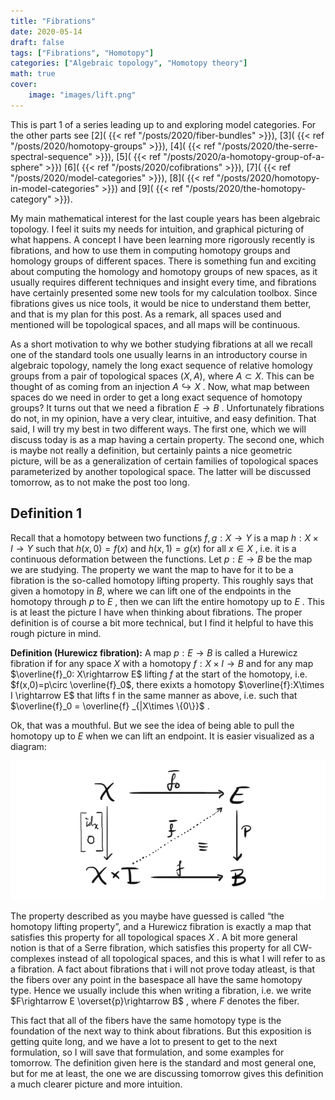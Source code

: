 ```yaml
---
title: "Fibrations"
date: 2020-05-14
draft: false
tags: ["Fibrations", "Homotopy"]
categories: ["Algebraic topology", "Homotopy theory"]
math: true
cover:
    image: "images/lift.png"
---
```


This is part 1 of a series leading up to and exploring model categories. For the other parts see 
[2]( {{< ref "/posts/2020/fiber-bundles" >}}),
[3]( {{< ref "/posts/2020/homotopy-groups" >}}),
[4]( {{< ref "/posts/2020/the-serre-spectral-sequence" >}}),
[5]( {{< ref "/posts/2020/a-homotopy-group-of-a-sphere" >}})
[6]( {{< ref "/posts/2020/cofibrations" >}}),
[7]( {{< ref "/posts/2020/model-categories" >}}),
[8]( {{< ref "/posts/2020/homotopy-in-model-categories" >}}) and
[9]( {{< ref "/posts/2020/the-homotopy-category" >}}).


My main mathematical interest for the last couple years has been algebraic topology. I feel it suits my needs for intuition, and graphical picturing of what happens. A concept I have been learning more rigorously recently is fibrations, and how to use them in computing homotopy groups and homology groups of different spaces. There is something fun and exciting about computing the homology and homotopy groups of new spaces, as it usually requires different techniques and insight every time, and fibrations have certainly presented some new tools for my calculation toolbox. Since fibrations gives us nice tools, it would be nice to understand them better, and that is my plan for this post. As a remark, all spaces used and mentioned will be topological spaces, and all maps will be continuous.

As a short motivation to why we bother studying fibrations at all we recall one of the standard tools one usually learns in an introductory course in algebraic topology, namely the long exact sequence of relative homology groups from a pair of topological spaces $(X, A)$, where $A\subset X$. This can be thought of as coming from an injection $A \hookrightarrow X$ . Now, what map between spaces do we need in order to get a long exact sequence of homotopy groups? It turns out that we need a fibration $E \rightarrow B$ . Unfortunately fibrations do not, in my opinion, have a very clear, intuitive, and easy definition. That said, I will try my best in two different ways. The first one, which we will discuss today is as a map having a certain property. The second one, which is maybe not really a definition, but certainly paints a nice geometric picture, will be as a generalization of certain families of topological spaces parameterized by another topological space. The latter will be discussed tomorrow, as to not make the post too long.

## Definition 1

Recall that a homotopy between two functions $f,g: X \rightarrow Y$ is a map $h: X\times I \rightarrow Y$ such that $h(x,0)=f(x)$ and $h(x,1)=g(x)$ for all $x\in X$ , i.e. it is a continuous deformation between the functions. Let $p: E \rightarrow B$ be the map we are studying. The property we want the map to have for it to be a fibration is the so-called homotopy lifting property. This roughly says that given a homotopy in $B$, where we can lift one of the endpoints in the homotopy through $p$ to $E$ , then we can lift the entire homotopy up to $E$ . This is at least the picture I have when thinking about fibrations. The proper definition is of course a bit more technical, but I find it helpful to have this rough picture in mind.

**Definition (Hurewicz fibration):** A map $p:E\rightarrow B$ is called a Hurewicz fibration if for any space $X$ with a homotopy $f: X\times I \rightarrow B$ and for any map $\overline{f}_0: X\rightarrow E$ lifting $f$ at the start of the homotopy, i.e. $f(x,0)=p\circ \overline{f}_0$, there exixts a homotopy $\overline{f}:X\times I \rightarrow E$ that lifts f in the same manner as above, i.e. such that $\overline{f}_0 = \overline{f} _{|X\times \{0\}}$ .

Ok, that was a mouthful. But we see the idea of being able to pull the homotopy up to $E$ when we can lift an endpoint. It is easier visualized as a diagram:

![Error loading image](images/lift.png)

The property described as you maybe have guessed is called “the homotopy lifting property”, and a Hurewicz fibration is exactly a map that satisfies this property for all topological spaces $X$ . A bit more general notion is that of a Serre fibration, which satisfies this property for all CW-complexes instead of all topological spaces, and this is what I will refer to as a fibration. A fact about fibrations that i will not prove today atleast, is that the fibers over any point in the basespace all have the same homotopy type. Hence we usually include this when writing a fibration, i.e. we write $F\rightarrow E \overset{p}\rightarrow B$ , where $F$ denotes the fiber.

This fact that all of the fibers have the same homotopy type is the foundation of the next way to think about fibrations. But this exposition is getting quite long, and we have a lot to present to get to the next formulation, so I will save that formulation, and some examples for tomorrow. The definition given here is the standard and most general one, but for me at least, the one we are discussing tomorrow gives this definition a much clearer picture and more intuition.